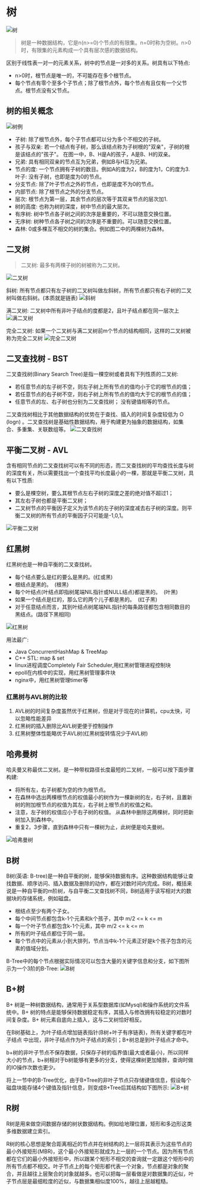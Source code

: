 # 树


![](/images/ds/tree-all.png "树")

> 树是一种数据结构，它是n(n>=0)个节点的有限集。n=0时称为空树。n>0时，有限集的元素构成一个具有层次感的数据结构。

区别于线性表一对一的元素关系，树中的节点是一对多的关系。树具有以下特点: 
* n>0时，根节点是唯一的，不可能存在多个根节点。 
* 每个节点有零个至多个子节点；除了根节点外，每个节点有且仅有一个父节点。根节点没有父节点。

##  树的相关概念
![](/images/ds/tree-example.png "树例")

* 子树: 除了根节点外，每个子节点都可以分为多个不相交的子树。
* 孩子与双亲: 若一个结点有子树，那么该结点称为子树根的"双亲"，子树的根是该结点的"孩子"。 在图一中，B、H是A的孩子，A是B、H的双亲。 
* 兄弟: 具有相同双亲的节点互为兄弟，例如B与H互为兄弟。 
* 节点的度: 一个节点拥有子树的数目。例如A的度为2，B的度为1，C的度为3. 叶子: 没有子树，也即是度为0的节点。 
* 分支节点: 除了叶子节点之外的节点，也即是度不为0的节点。 
* 内部节点: 除了根节点之外的分支节点。 
* 层次: 根节点为第一层，其余节点的层次等于其双亲节点的层次加1. 
* 树的高度: 也称为树的深度，树中节点的最大层次。 
* 有序树: 树中节点各子树之间的次序是重要的，不可以随意交换位置。 
* 无序树: 树种节点各子树之间的次序是不重要的。可以随意交换位置。 
* 森林: 0或多棵互不相交的树的集合。例如图二中的两棵树为森林。

## 二叉树
> 二叉树: 最多有两棵子树的树被称为二叉树。

![](/images/ds/Binary-Tree.png "二叉树")

斜树: 所有节点都只有左子树的二叉树叫做左斜树，所有节点都只有右子树的二叉树叫做右斜树。(本质就是链表)
![](/images/ds/xie-tree.png "斜树")

满二叉树: 二叉树中所有非叶子结点的度都是2，且叶子结点都在同一层次上
![](/images/ds/full-tree.png "满二叉树")

完全二叉树: 如果一个二叉树与满二叉树前m个节点的结构相同，这样的二叉树被称为完全二叉树
![](/images/ds/all-tree.png "完全二叉树")

## 二叉查找树 - BST
二叉查找树(Binary Search Tree)是指一棵空树或者具有下列性质的二叉树: 
* 若任意节点的左子树不空，则左子树上所有节点的值均小于它的根节点的值； 
* 若任意节点的右子树不空，则右子树上所有节点的值均大于它的根节点的值； 
* 任意节点的左、右子树也分别为二叉查找树； 没有键值相等的节点。 

二叉查找树相比于其他数据结构的优势在于查找、插入的时间复杂度较低为 O (logn) 。二叉查找树是基础性数据结构，用于构建更为抽象的数据结构，如集合、多重集、关联数组等。
![](/images/ds/binary-search-tree.png  "二叉查找树")

## 平衡二叉树 - AVL 
含有相同节点的二叉查找树可以有不同的形态，而二叉查找树的平均查找长度与树的深度有关，所以需要找出一个查找平均长度最小的一棵，那就是平衡二叉树，具有以下性质: 
* 要么是棵空树，要么其根节点左右子树的深度之差的绝对值不超过1； 
* 其左右子树也都是平衡二叉树； 
* 二叉树节点的平衡因子定义为该节点的左子树的深度减去右子树的深度。则平衡二叉树的所有节点的平衡因子只可能是-1,0,1。

![](/images/ds/avl.jpg "平衡二叉树")

## 红黑树
红黑树也是一种自平衡的二叉查找树。 
* 每个结点要么是红的要么是黑的。(红或黑) 
* 根结点是黑的。  (根黑) 
* 每个叶结点(叶结点即指树尾端NIL指针或NULL结点)都是黑的。  (叶黑) 
* 如果一个结点是红的，那么它的两个儿子都是黑的。  (红子黑) 
* 对于任意结点而言，其到叶结点树尾端NIL指针的每条路径都包含相同数目的黑结点。(路径下黑相同)

![](/images/ds/rb-tree.png  "红黑树")

用法最广: 
* Java ConcurrentHashMap & TreeMap 
* C++ STL: map & set 
* linux进程调度Completely Fair Scheduler,用红黑树管理进程控制块 
* epoll在内核中的实现，用红黑树管理事件块 
* nginx中，用红黑树管理timer等

### 红黑树与AVL树的比较
1. AVL树的时间复杂度虽然优于红黑树，但是对于现在的计算机，cpu太快，可以忽略性能差异 
2. 红黑树的插入删除比AVL树更便于控制操作 
3. 红黑树整体性能略优于AVL树(红黑树旋转情况少于AVL树)

## 哈弗曼树 
哈夫曼又称最优二叉树。是一种带权路径长度最短的二叉树，一般可以按下面步骤构建: 
* 将所有左，右子树都为空的作为根节点。 
* 在森林中选出两棵根节点的权值最小的树作为一棵新树的左，右子树，且置新树的附加根节点的权值为其左，右子树上根节点的权值之和。
* 注意，左子树的权值应小于右子树的权值。 从森林中删除这两棵树，同时把新树加入到森林中。 
* 重复2，3步骤，直到森林中只有一棵树为止，此树便是哈夫曼树。

![](/images/ds/Huffman-tree.png  "哈弗曼树")

## B树 
B树(英语: B-tree)是一种自平衡的树，能够保持数据有序。这种数据结构能够让查找数据、顺序访问、插入数据及删除的动作，都在对数时间内完成。B树，概括来说是一种自平衡的m阶树，与自平衡二叉查找树不同，B树适用于读写相对大的数据块的存储系统，例如磁盘。
* 根结点至少有两个子女。 
* 每个中间节点都包含k-1个元素和k个孩子，其中 m/2 <= k <= m 
* 每一个叶子节点都包含k-1个元素，其中 m/2 <= k <= m 
* 所有的叶子结点都位于同一层。 
* 每个节点中的元素从小到大排列，节点当中k-1个元素正好是k个孩子包含的元素的值域分划。 

B-Tree中的每个节点根据实际情况可以包含大量的关键字信息和分支，如下图所示为一个3阶的B-Tree:
![](/images/ds/b-tree.png  "B树")

## B+树 
B+ 树是一种树数据结构，通常用于关系型数据库(如Mysql)和操作系统的文件系统中。B+ 树的特点是能够保持数据稳定有序，其插入与修改拥有较稳定的对数时间复杂度。B+ 树元素自底向上插入，这与二叉树恰好相反。 

在B树基础上，为叶子结点增加链表指针(B树+叶子有序链表)，所有关键字都在叶子结点 中出现，非叶子结点作为叶子结点的索引；B+树总是到叶子结点才命中。 

b+树的非叶子节点不保存数据，只保存子树的临界值(最大或者最小)，所以同样大小的节点，b+树相对于b树能够有更多的分支，使得这棵树更加矮胖，查询时做的IO操作次数也更少。 

将上一节中的B-Tree优化，由于B+Tree的非叶子节点只存储键值信息，假设每个磁盘块能存储4个键值及指针信息，则变成B+Tree后其结构如下图所示:
![](/images/ds/b+tree.png  "B+树")

## R树
R树是用来做空间数据存储的树状数据结构。例如给地理位置，矩形和多边形这类多维数据建立索引。

R树的核心思想是聚合距离相近的节点并在树结构的上一层将其表示为这些节点的最小外接矩形(MBR)，这个最小外接矩形就成为上一层的一个节点。因为所有节点都在它们的最小外接矩形中，所以跟某个矩形不相交的查询就一定跟这个矩形中的所有节点都不相交。叶子节点上的每个矩形都代表一个对象，节点都是对象的聚合，并且越往上层聚合的对象就越多。也可以把每一层看做是对数据集的近似，叶子节点层是最细粒度的近似，与数据集相似度100%，越往上层越粗糙。
